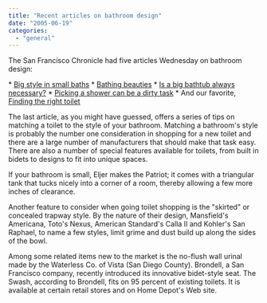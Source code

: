 ```yaml
---
title: "Recent articles on bathroom design"
date: "2005-06-19"
categories: 
  - "general"
---
```


The San Francisco Chronicle had five articles Wednesday on bathroom design:

\* [Big style in small baths](http://www.sfgate.com/cgi-bin/article.cgi?f=/c/a/2005/06/08/HOGKID2V0N1.DTL) \* [Bathing beauties](http://www.sfgate.com/cgi-bin/article.cgi?f=/c/a/2005/06/08/HOGKID2KJ41.DTL) \* [Is a big bathtub always necessary?](http://www.sfgate.com/cgi-bin/article.cgi?f=/c/a/2005/06/08/HOGB0CJD4I27.DTL) \* [Picking a shower can be a dirty task](http://www.sfgate.com/cgi-bin/article.cgi?f=/c/a/2005/06/08/HOG0VD4FF41.DTL) \* And our favorite, [Finding the right toilet](http://www.sfgate.com/cgi-bin/article.cgi?f=/c/a/2005/06/08/HOG3MD42C21.DTL)

The last article, as you might have guessed, offers a series of tips on matching a toilet to the style of your bathroom. Matching a bathroom's style is probably the number one consideration in shopping for a new toilet and there are a large number of manufacturers that should make that task easy. There are also a number of special features available for toilets, from built in bidets to designs to fit into unique spaces.

If your bathroom is small, Eljer makes the Patriot; it comes with a triangular tank that tucks nicely into a corner of a room, thereby allowing a few more inches of clearance.

Another feature to consider when going toilet shopping is the "skirted" or concealed trapway style. By the nature of their design, Mansfield's Americana, Toto's Nexus, American Standard's Calla II and Kohler's San Raphael, to name a few styles, limit grime and dust build up along the sides of the bowl.

Among some related items new to the market is the no-flush wall urinal made by the Waterless Co. of Vista (San Diego County). Brondell, a San Francisco company, recently introduced its innovative bidet-style seat. The Swash, according to Brondell, fits on 95 percent of existing toilets. It is available at certain retail stores and on Home Depot's Web site.
